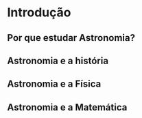 # Introdução

## Por que estudar Astronomia?


## Astronomia e a história


## Astronomia e a Física


## Astronomia e a Matemática